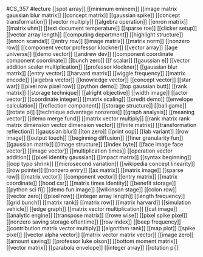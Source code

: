 #CS_357
#lecture
[[spot array]]
[[minimum eminem]]
[[image matrix gaussian blur matrix]]
[[concept matrix]]
[[gaussian spike]]
[[concept transformation]]
[[vector multiply]]
[[algebra operation]]
[[enron matrix]]
[[matrix uhm]]
[[text document temperature]]
[[sparse roe]]
[[clicker setup]]
[[vector array length]]
[[computing department]]
[[highlight structure]]
[[enron scandal]]
[[entry row]]
[[image matrix]]
[[matrix norm]]
[[nonzero row]]
[[component vector professor klockner]]
[[vector array]]
[[age universe]]
[[demo vector]]
[[andrew dev]]
[[component coordinate component coordinate]]
[[bunch zero]]
[[f scalar]]
[[gaussian e]]
[[vector addition scaler multiplication]]
[[professor klockner]]
[[gaussian blur matrix]]
[[entry vector]]
[[harvard matrix]]
[[wiggle frequency]]
[[matrix encode]]
[[algebra vector]]
[[knowledge vector]]
[[concept vector]]
[[star war]]
[[pixel row pixel row]]
[[python demo]]
[[top gaussian butt]]
[[rank matrix]]
[[storage technique]]
[[alright objective]]
[[width image]]
[[actor vector]]
[[coordinate integer]]
[[matrix scaling]]
[[credit demo]]
[[envelope calculation]]
[[reflection component]]
[[storage structure]]
[[ball game]]
[[rotate pi]]
[[technique advantage nonzeros]]
[[graph analysis]]
[[meaning vector]]
[[demo merge fund]]
[[matrix vector multiply]]
[[rank matrix rank matrix dimension vector dimension vector]]
[[finite matrix]]
[[transformation reflection]]
[[gaussian blur]]
[[ton zero]]
[[print oop]]
[[lab variant]]
[[row image]]
[[output touch]]
[[beginning diffusion]]
[[finer granularity fun]]
[[gaussian matrix]]
[[image structure]]
[[index byte]]
[[face image face vector]]
[[image vector]]
[[multiplication times]]
[[operation vector addition]]
[[pixel identity gaussian]]
[[impact matrix]]
[[syntax beginning]]
[[oop typo shrink]]
[[microsecond variation]]
[[wikipedia concept linearity]]
[[row pointer]]
[[nonzero entry]]
[[ax matrix]]
[[matrix image]]
[[sparse row]]
[[matrix vector]]
[[component vector]]
[[entry matrix]]
[[matrix coordinate]]
[[hood csr]]
[[matrix times identity]]
[[benefit storage]]
[[python sci fi]]
[[demo fun image]]
[[wilkinson stage]]
[[colon row]]
[[vector zero]]
[[pixel row]]
[[integer array length]]
[[length frequency]]
[[grid bunch]]
[[matrix rank]]
[[matrix row]]
[[matrix harvard]]
[[simulation vehicle]]
[[edge graph]]
[[matrix vector multiplication]]
[[cat image]]
[[analytic engine]]
[[transpose matrix]]
[[rowe wise]]
[[pixel spike pixel]]
[[nonzero saving storage oftentime]]
[[row index]]
[[beep frequency]]
[[contribution matrix vector multiply]]
[[algorithm rank]]
[[map plot]]
[[spike pixel]]
[[vector alpha vector]]
[[matrix vector matrix vector]]
[[image zero]]
[[amount saving]]
[[professor luke olson]]
[[bottom moment matrix]]
[[vector matrix]]
[[parabola envelope]]
[[integer array]]
[[rotation pi]]

